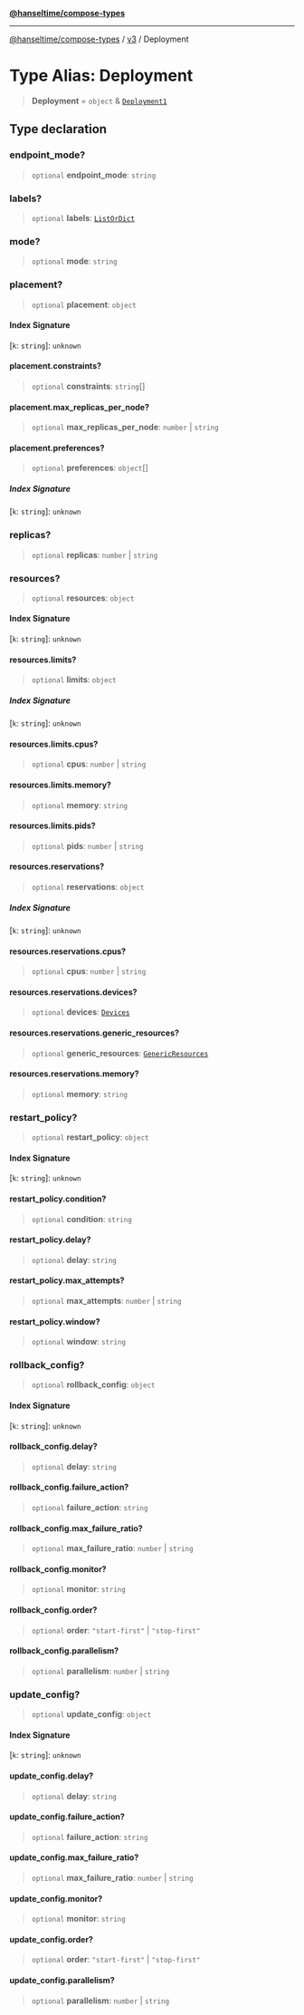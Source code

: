 [**@hanseltime/compose-types**](../../../../README.md)

***

[@hanseltime/compose-types](../../../../README.md) / [v3](../README.md) / Deployment

# Type Alias: Deployment

> **Deployment** = `object` & [`Deployment1`](Deployment1.md)

## Type declaration

### endpoint\_mode?

> `optional` **endpoint\_mode**: `string`

### labels?

> `optional` **labels**: [`ListOrDict`](ListOrDict.md)

### mode?

> `optional` **mode**: `string`

### placement?

> `optional` **placement**: `object`

#### Index Signature

\[`k`: `string`\]: `unknown`

#### placement.constraints?

> `optional` **constraints**: `string`[]

#### placement.max\_replicas\_per\_node?

> `optional` **max\_replicas\_per\_node**: `number` \| `string`

#### placement.preferences?

> `optional` **preferences**: `object`[]

##### Index Signature

\[`k`: `string`\]: `unknown`

### replicas?

> `optional` **replicas**: `number` \| `string`

### resources?

> `optional` **resources**: `object`

#### Index Signature

\[`k`: `string`\]: `unknown`

#### resources.limits?

> `optional` **limits**: `object`

##### Index Signature

\[`k`: `string`\]: `unknown`

#### resources.limits.cpus?

> `optional` **cpus**: `number` \| `string`

#### resources.limits.memory?

> `optional` **memory**: `string`

#### resources.limits.pids?

> `optional` **pids**: `number` \| `string`

#### resources.reservations?

> `optional` **reservations**: `object`

##### Index Signature

\[`k`: `string`\]: `unknown`

#### resources.reservations.cpus?

> `optional` **cpus**: `number` \| `string`

#### resources.reservations.devices?

> `optional` **devices**: [`Devices`](Devices.md)

#### resources.reservations.generic\_resources?

> `optional` **generic\_resources**: [`GenericResources`](GenericResources.md)

#### resources.reservations.memory?

> `optional` **memory**: `string`

### restart\_policy?

> `optional` **restart\_policy**: `object`

#### Index Signature

\[`k`: `string`\]: `unknown`

#### restart\_policy.condition?

> `optional` **condition**: `string`

#### restart\_policy.delay?

> `optional` **delay**: `string`

#### restart\_policy.max\_attempts?

> `optional` **max\_attempts**: `number` \| `string`

#### restart\_policy.window?

> `optional` **window**: `string`

### rollback\_config?

> `optional` **rollback\_config**: `object`

#### Index Signature

\[`k`: `string`\]: `unknown`

#### rollback\_config.delay?

> `optional` **delay**: `string`

#### rollback\_config.failure\_action?

> `optional` **failure\_action**: `string`

#### rollback\_config.max\_failure\_ratio?

> `optional` **max\_failure\_ratio**: `number` \| `string`

#### rollback\_config.monitor?

> `optional` **monitor**: `string`

#### rollback\_config.order?

> `optional` **order**: `"start-first"` \| `"stop-first"`

#### rollback\_config.parallelism?

> `optional` **parallelism**: `number` \| `string`

### update\_config?

> `optional` **update\_config**: `object`

#### Index Signature

\[`k`: `string`\]: `unknown`

#### update\_config.delay?

> `optional` **delay**: `string`

#### update\_config.failure\_action?

> `optional` **failure\_action**: `string`

#### update\_config.max\_failure\_ratio?

> `optional` **max\_failure\_ratio**: `number` \| `string`

#### update\_config.monitor?

> `optional` **monitor**: `string`

#### update\_config.order?

> `optional` **order**: `"start-first"` \| `"stop-first"`

#### update\_config.parallelism?

> `optional` **parallelism**: `number` \| `string`
